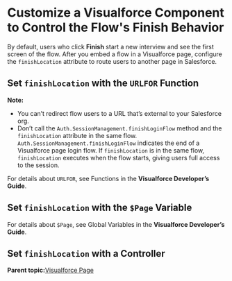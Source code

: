 # Customize a Visualforce Component to Control the Flow's Finish Behavior

By default, users who click **Finish** start a new interview and see the first screen of the flow. After you embed a flow in a Visualforce page, configure the `finishLocation` attribute to route users to another page in Salesforce.

## Set `finishLocation` with the `URLFOR` Function

**Note:**

-   You can’t redirect flow users to a URL that’s external to your Salesforce org.
-   Don’t call the `Auth.SessionManagement.finishLoginFlow` method and the `finishLocation` attribute in the same flow. `Auth.SessionManagement.finishLoginFlow` indicates the end of a Visualforce page login flow. If `finishLocation` is in the same flow, ``finishLocation`` executes when the flow starts, giving users full access to the session.

For details about `URLFOR`, see Functions in the **Visualforce Developer’s Guide**.

## Set `finishLocation` with the `$Page` Variable

For details about `$Page`, see Global Variables in the **Visualforce Developer’s Guide**.

## Set `finishLocation` with a Controller

**Parent topic:**[Visualforce Page](../flow/flow_distribute_internal_vf.md)

